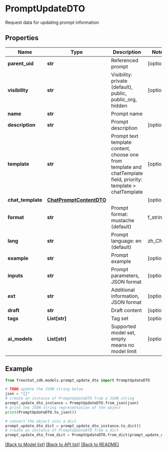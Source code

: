# PromptUpdateDTO

Request data for updating prompt information

## Properties

Name | Type | Description | Notes
------------ | ------------- | ------------- | -------------
**parent_uid** | **str** | Referenced prompt | [optional] 
**visibility** | **str** | Visibility: private (default), public, public_org, hidden | [optional] 
**name** | **str** | Prompt name | 
**description** | **str** | Prompt description | [optional] 
**template** | **str** | Prompt text template content, choose one from template and chatTemplate field, priority: template &gt; chatTemplate | [optional] 
**chat_template** | [**ChatPromptContentDTO**](ChatPromptContentDTO.md) |  | [optional] 
**format** | **str** | Prompt format: mustache (default) | f_string | [optional] 
**lang** | **str** | Prompt language: en (default) | zh_CN | ... | [optional] 
**example** | **str** | Prompt example | [optional] 
**inputs** | **str** | Prompt parameters, JSON format | [optional] 
**ext** | **str** | Additional information, JSON format | [optional] 
**draft** | **str** | Draft content | [optional] 
**tags** | **List[str]** | Tag set | [optional] 
**ai_models** | **List[str]** | Supported model set, empty means no model limit | [optional] 

## Example

```python
from freechat_sdk.models.prompt_update_dto import PromptUpdateDTO

# TODO update the JSON string below
json = "{}"
# create an instance of PromptUpdateDTO from a JSON string
prompt_update_dto_instance = PromptUpdateDTO.from_json(json)
# print the JSON string representation of the object
print(PromptUpdateDTO.to_json())

# convert the object into a dict
prompt_update_dto_dict = prompt_update_dto_instance.to_dict()
# create an instance of PromptUpdateDTO from a dict
prompt_update_dto_from_dict = PromptUpdateDTO.from_dict(prompt_update_dto_dict)
```
[[Back to Model list]](../README.md#documentation-for-models) [[Back to API list]](../README.md#documentation-for-api-endpoints) [[Back to README]](../README.md)


